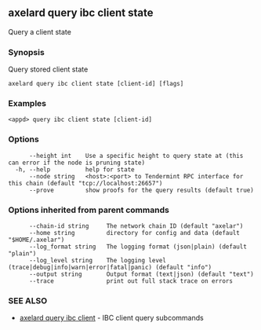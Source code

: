 ## axelard query ibc client state

Query a client state

### Synopsis

Query stored client state

```
axelard query ibc client state [client-id] [flags]
```

### Examples

```
<appd> query ibc client state [client-id]
```

### Options

```
      --height int    Use a specific height to query state at (this can error if the node is pruning state)
  -h, --help          help for state
      --node string   <host>:<port> to Tendermint RPC interface for this chain (default "tcp://localhost:26657")
      --prove         show proofs for the query results (default true)
```

### Options inherited from parent commands

```
      --chain-id string     The network chain ID (default "axelar")
      --home string         directory for config and data (default "$HOME/.axelar")
      --log_format string   The logging format (json|plain) (default "plain")
      --log_level string    The logging level (trace|debug|info|warn|error|fatal|panic) (default "info")
      --output string       Output format (text|json) (default "text")
      --trace               print out full stack trace on errors
```

### SEE ALSO

- [axelard query ibc client](/cli-docs/v0_27_0/axelard_query_ibc_client) - IBC client query subcommands
